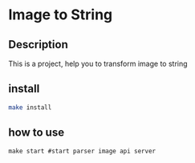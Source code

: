 # Image to String
## Description
This is a project, help you to transform image to string

## install
``` bash
make install
```

## how to use
```
make start #start parser image api server
```
